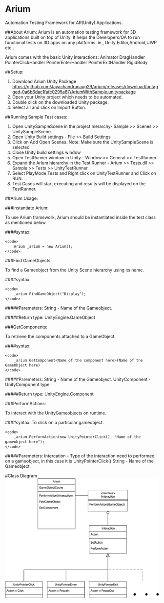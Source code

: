# Arium
Automation Testing Framework for AR(Unity) Applications.

##About Arium:
Arium is an automation testing framework for 3D applications built on top of Unity. It helps the Developers/QA to run functional tests on 3D apps on any platforms.
ie., Unity Editor,Android,UWP etc..

Arium comes with the basic Unity interactions:
    Animator
    DragHandler
    PointerClickHandler
    PointerEnterHandler
    PointerExitHandler
    RigidBody

##Setup:
1. Download Arium Unity Package https://github.com/Jayachandranaug29/arium/releases/download/untagged-0a6b6dac1fafc0295a87/AriumWithSample.unitypackage
2. Open your Unity project which needs to be automated.
3. Double click on the downloaded Unity package.
4. Select all and click on Import Button.

##Running Sample Test cases:
1. Open UnitySampleScene in the project hierarchy- Sample >> Scenes >> UnitySampleScene.
2. Open Unity Build settings - File >> Build Settings
3. Click on Add Open Scenes.
    Note: Make sure the UnitySampleScene is selected 
4. Close Unity build settings window
5. Open TestRunner window in Unity - Window >> General >> TestRunner.
6. Expand the Arium hierarchy in the Test Runner - Arium >> Tests.dll >> Sample >> Tests >> UnityTestRunner
7. Select PlayMode Tests and Right click on UnityTestRunner and Click on RUN.
8. Test Cases will start executing and results will be displayed on the TestRunner.

##Arium Usage:

###Instantiate Arium:

To use Arium framework, Arium should be instantiated inside the test class as mentioned below

####syntax:

    <code>
        Arium _arium = new Arium();
    </code>

###Find GameObjects:

To find a Gameobject from the Unity Scene hierarchy using its name.

####syntax:

    <code>
        _arium.FindGameObject("Display");
    </code>
    
#####Paremeters:
    String - Name of the Gameobject.
    
#####Return type:
    UnityEngine.GameObject

###GetComponents:

To retrieve the components attached to a GameObject

####syntax:

    <code>
        _arium.GetComponent<Name of the component here>(Name of the GameObject here)
    </code>
    
#####Paremeters:
    String - Name of the Gameobject.
    UnityComponent - UnityComponent type
    
#####Return type:
    UnityEngine.Component

###PerformActions:

To interact with the UnityGameobjects on runtime.

####syntax:
 To click on a particular gameobject.
 
    <code>
        _arium.PerformAction(new UnityPointerClick(), "Name of the gameobject here");
    </code>
    
#####Paremeters:
    Intercation - Type of the interaction need to performed on a gameobject, in this case it is UnityPointerClick()
    String - Name of the Gameobject.

#Class Diagram
![](ClassDiagram.jpg)
